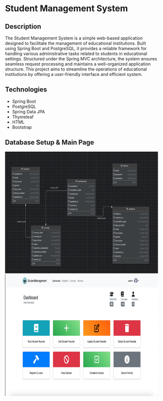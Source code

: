 # Student Management System

## Description

The Student Management System is a simple web-based application designed to facilitate the management of educational institutions. Built using Spring Boot and PostgreSQL, 
it provides a reliable framework for handling various administrative tasks related to students in educational settings. Structured under the Spring MVC architecture, the system ensures seamless request processing and maintains a well-organized application structure. This project aims to streamline the operations of educational institutions by offering a user-friendly interface and efficient system.

## Technologies

* Spring Boot
* PostgreSQL
* Spring Data JPA
* Thymeleaf
* HTML
* Bootstrap

## Database Setup & Main Page

<img src="/images/db_setup.png" alt="database setup" width="700px" height="400px">
<img src="/images/main_page.png" alt="database setup" width="700px" height="400px">


